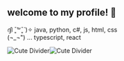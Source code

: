 ## welcome to my profile! 🌱

ദ്ദി ˉ͈̀꒳ˉ͈́ )✧ java, python, c#, js, html, css  
(¬_¬") ... typescript, react  

![Cute Divider](https://media.tenor.com/6qn7evLIVqUAAAAj/cats-divider.gif)![Cute Divider](https://media.tenor.com/6qn7evLIVqUAAAAj/cats-divider.gif)
